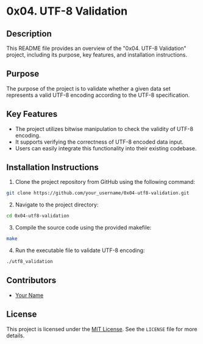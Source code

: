 # 0x04. UTF-8 Validation

## Description
This README file provides an overview of the "0x04. UTF-8 Validation" project, including its purpose, key features, and installation instructions.

## Purpose
The purpose of the project is to validate whether a given data set represents a valid UTF-8 encoding according to the UTF-8 specification.

## Key Features
- The project utilizes bitwise manipulation to check the validity of UTF-8 encoding.
- It supports verifying the correctness of UTF-8 encoded data input.
- Users can easily integrate this functionality into their existing codebase.

## Installation Instructions
1. Clone the project repository from GitHub using the following command:
```bash
git clone https://github.com/your_username/0x04-utf8-validation.git
```

2. Navigate to the project directory:
```bash
cd 0x04-utf8-validation
```

3. Compile the source code using the provided makefile:
```bash
make
```

4. Run the executable file to validate UTF-8 encoding:
```bash
./utf8_validation
```

## Contributors
- [Your Name](https://github.com/your_username)

## License
This project is licensed under the [MIT License](https://opensource.org/licenses/MIT). See the `LICENSE` file for more details.
